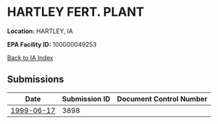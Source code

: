 # HARTLEY FERT. PLANT

**Location:** HARTLEY, IA

**EPA Facility ID:** 100000049253

[Back to IA Index](../../index.md)

## Submissions

| Date | Submission ID | Document Control Number |
|------|--------------|-------------------------|
| [1999-06-17](submissions/3898.md) | 3898 |  |
